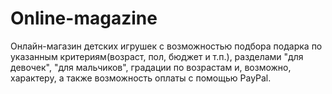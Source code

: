# Online-magazine
Онлайн-магазин детских игрушек с возможностью подбора подарка по указанным критериям(возраст, пол, бюджет и т.п.), разделами "для девочек", "для мальчиков", градации по возрастам и, возможно, характеру, а также возможность оплаты с помощью PayPal.

